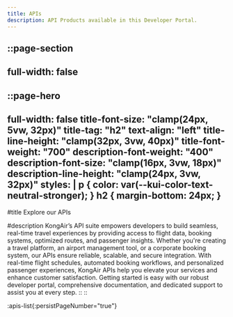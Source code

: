 ```yaml
---
title: APIs
description: API Products available in this Developer Portal.
---
```


::page-section
---
full-width: false
---
  ::page-hero
  ---
  full-width: false
  title-font-size: "clamp(24px, 5vw, 32px)"
  title-tag: "h2"
  text-align: "left"
  title-line-height: "clamp(32px, 3vw, 40px)"
  title-font-weight: "700"
  description-font-weight: "400"
  description-font-size: "clamp(16px, 3vw, 18px)"
  description-line-height: "clamp(24px, 3vw, 32px)"
  styles: |
    p {
      color: var(--kui-color-text-neutral-stronger);
    }
    h2 {
      margin-bottom: 24px;
    }
  ---
  #title
  Explore our APIs

  #description
  KongAir’s API suite empowers developers to build seamless, real-time travel experiences by providing access to flight data, booking systems, optimized routes, and passenger insights. Whether you're creating a travel platform, an airport management tool, or a corporate booking system, our APIs ensure reliable, scalable, and secure integration. With real-time flight schedules, automated booking workflows, and personalized passenger experiences, KongAir APIs help you elevate your services and enhance customer satisfaction. Getting started is easy with our robust developer portal, comprehensive documentation, and dedicated support to assist you at every step.
  ::
::

:apis-list{:persistPageNumber="true"}
